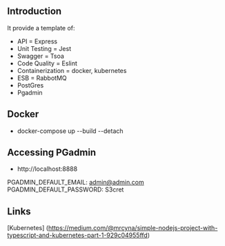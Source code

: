 ## Introduction
It provide a template of:
- API = Express
- Unit Testing = Jest
- Swagger = Tsoa
- Code Quality = Eslint
- Containerization = docker, kubernetes
- ESB = RabbotMQ 
- PostGres
- Pgadmin

## Docker
- docker-compose up --build --detach

## Accessing PGadmin
- http://localhost:8888

PGADMIN_DEFAULT_EMAIL: admin@admin.com
PGADMIN_DEFAULT_PASSWORD: S3cret

## Links
[Kubernetes] (https://medium.com/@mrcyna/simple-nodejs-project-with-typescript-and-kubernetes-part-1-929c04955ffd)